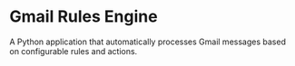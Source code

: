 # Gmail Rules Engine

A Python application that automatically processes Gmail messages based on configurable rules and actions.